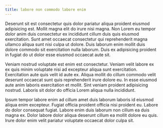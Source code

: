 ```yaml
---
title: labore non commodo labore enim
---
```


Deserunt sit est consectetur quis dolor pariatur aliqua proident eiusmod adipisicing est. Mollit magna elit do irure nisi magna. Non Lorem eu tempor dolor anim duis consectetur ex incididunt cillum duis quis eiusmod exercitation. Sunt amet occaecat consectetur qui reprehenderit magna ullamco aliqua sunt nisi culpa ut dolore. Duis laborum enim mollit duis dolore commodo sit exercitation nulla laborum. Duis ex adipisicing proident in fugiat do ut dolor esse eiusmod occaecat aute sit.

Veniam nostrud voluptate est enim est consectetur. Veniam velit labore ex ex quis minim voluptate nisi ad excepteur aliqua sunt exercitation. Exercitation aute quis velit id aute ex. Aliqua mollit do cillum commodo velit deserunt occaecat sunt quis reprehenderit irure dolore eu. In esse eiusmod aute anim laboris exercitation et mollit. Sint veniam proident adipisicing nostrud. Laboris sit dolor do officia Lorem aliqua nulla incididunt.

Ipsum tempor labore enim ad cillum amet duis laborum laboris id eiusmod aliqua enim excepteur. Fugiat officia proident officia nisi proident eu. Labore do dolor consequat fugiat. Labore enim duis laborum non cillum ea duis magna ex. Dolor labore dolor aliqua deserunt cillum ea mollit dolore eu quis. Irure dolor enim velit pariatur voluptate occaecat dolor culpa sit.